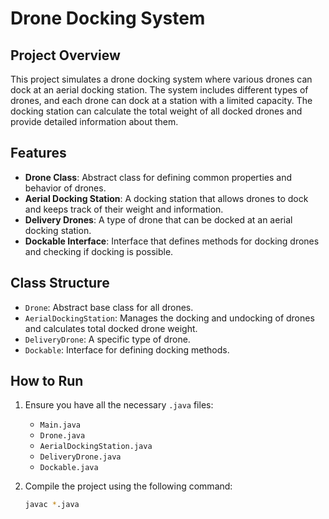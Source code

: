 # Drone Docking System

## Project Overview
This project simulates a drone docking system where various drones can dock at an aerial docking station. The system includes different types of drones, and each drone can dock at a station with a limited capacity. The docking station can calculate the total weight of all docked drones and provide detailed information about them.

## Features
- **Drone Class**: Abstract class for defining common properties and behavior of drones.
- **Aerial Docking Station**: A docking station that allows drones to dock and keeps track of their weight and information.
- **Delivery Drones**: A type of drone that can be docked at an aerial docking station.
- **Dockable Interface**: Interface that defines methods for docking drones and checking if docking is possible.

## Class Structure
- `Drone`: Abstract base class for all drones.
- `AerialDockingStation`: Manages the docking and undocking of drones and calculates total docked drone weight.
- `DeliveryDrone`: A specific type of drone.
- `Dockable`: Interface for defining docking methods.

## How to Run

1. Ensure you have all the necessary `.java` files:
   - `Main.java`
   - `Drone.java`
   - `AerialDockingStation.java`
   - `DeliveryDrone.java`
   - `Dockable.java`

2. Compile the project using the following command:
   ```bash
   javac *.java
